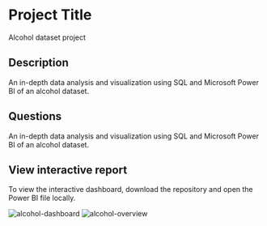 # Project Title

Alcohol dataset project

## Description

An in-depth data analysis and visualization using SQL and Microsoft Power BI of an alcohol dataset.  

## Questions  

An in-depth data analysis and visualization using SQL and Microsoft Power BI of an alcohol dataset.


## View interactive report  

To view the interactive dashboard, download the repository and open the Power BI file locally.  

![alcohol-dashboard](https://github.com/Salumpharesy/data-analysis-projects/assets/105717610/053c58fc-6864-4c19-8bcc-55d93d514001)
![alcohol-overview](https://github.com/Salumpharesy/data-analysis-projects/assets/105717610/8aa8365c-87d7-4394-b245-3c7fecb41e4b)

